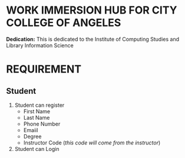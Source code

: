 # WORK IMMERSION HUB FOR CITY COLLEGE OF ANGELES 

**Dedication:** This is dedicated to the Institute of Computing Studies and Library Information Science 

# REQUIREMENT 

## Student
1. Student can register
    - First Name
    - Last Name
    - Phone Number
    - Emaiil
    - Degree
    - Instructor Code (*this code will come from the instructor*)
2. Student can Login

